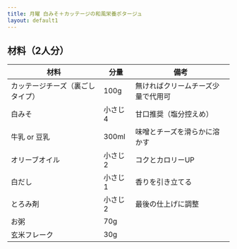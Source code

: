 ```yaml
---
title: 月曜 白みそ＋カッテージの和風栄養ポタージュ
layout: default1
---
```

## 材料（2人分）

| 材料 | 分量 | 備考 |
| --- | --- | ---- |
| カッテージチーズ（裏ごしタイプ） | 100g | 無ければクリームチーズ少量で代用可 |
| 白みそ | 小さじ4 | 甘口推奨（塩分控えめ） |
| 牛乳 or 豆乳 | 300ml | 味噌とチーズを滑らかに溶かす |
| オリーブオイル | 小さじ2 | コクとカロリーUP |
| 白だし | 小さじ1 | 香りを引き立てる |
| とろみ剤 | 小さじ2 | 最後の仕上げに調整 |
| お粥 | 70g | |
| 玄米フレーク | 30g | |